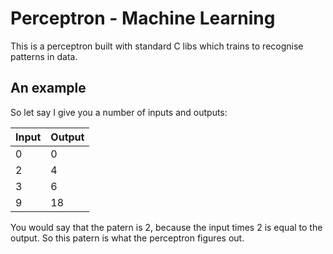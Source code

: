 # Perceptron - Machine Learning

This is a perceptron built with standard C libs which trains to recognise patterns in data.

## An example

So let say I give you a number of inputs and outputs:

| Input | Output |
|-------|--------|
|0      |      0 |
|2      |      4 |
|3      | 6      |
|   9   | 18     |

You would say that the patern is 2, because the input times 2 is equal to the output. So this patern is what the perceptron figures out.
